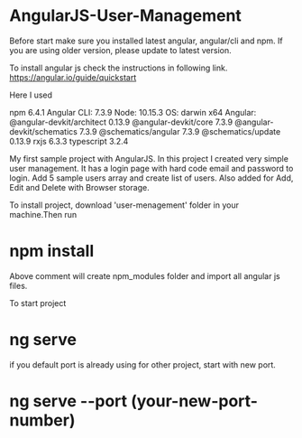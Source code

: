 # AngularJS-User-Management
Before start make sure you installed latest angular, angular/cli and npm. If you are using older version, please update to latest version.

To install angular js check the instructions in following link.
https://angular.io/guide/quickstart

Here I used

npm 6.4.1
Angular CLI: 7.3.9
Node: 10.15.3
OS: darwin x64
Angular: 
@angular-devkit/architect    0.13.9
@angular-devkit/core         7.3.9
@angular-devkit/schematics   7.3.9
@schematics/angular          7.3.9
@schematics/update           0.13.9
rxjs                         6.3.3
typescript                   3.2.4

My first sample project with AngularJS. In this project I created very simple user management. It has a login page with hard code email and password to login. Add 5 sample users array and create list of users. Also added for Add, Edit and Delete with Browser storage.

To install project, download 'user-menagement' folder in your machine.Then run
# npm install

Above comment will create npm_modules folder and import all angular js files.

To start project
# ng serve

if you default port is already using for other project, start with new port.
# ng serve --port (your-new-port-number)
  

